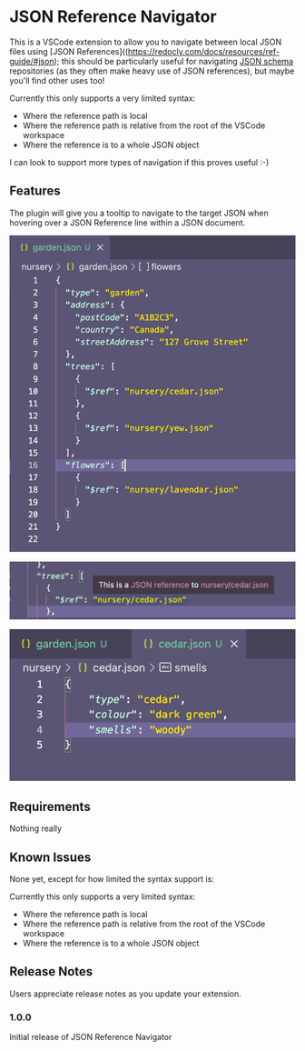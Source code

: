 # JSON Reference Navigator

This is a VSCode extension to allow you to navigate between local JSON files using [JSON References]((https://redocly.com/docs/resources/ref-guide/#json); this should be particularly useful for navigating [JSON schema](https://json-schema.org/) repositories (as they often make heavy use of JSON references), but maybe you'll find other uses too!

Currently this only supports a very limited syntax:
- Where the reference path is local
- Where the reference path is relative from the root of the VSCode workspace
- Where the reference is to a whole JSON object

I can look to support more types of navigation if this proves useful :-)

## Features

The plugin will give you a tooltip to navigate to the target JSON when hovering over a JSON Reference line within a JSON document.

![Before Hover](https://github.com/matsoob/jsonrefnavigator/blob/main/assets/garden.png)

![During Hover](https://github.com/matsoob/jsonrefnavigator/blob/main/assets/hovering.png)

![Navifated to Hover](https://github.com/matsoob/jsonrefnavigator/blob/main/assets/navigated.png)

## Requirements

Nothing really

## Known Issues

None yet, except for how limited the syntax support is:

Currently this only supports a very limited syntax:
- Where the reference path is local
- Where the reference path is relative from the root of the VSCode workspace
- Where the reference is to a whole JSON object

## Release Notes

Users appreciate release notes as you update your extension.

### 1.0.0

Initial release of JSON Reference Navigator
